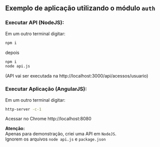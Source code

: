 ## Exemplo de aplicação utilizando o módulo `auth`

### Executar API (NodeJS):  
Em um outro terminal digitar:
```bash
npm i
```
depois
```bash
npm i
node api.js
```
(API vai ser executada na http://localhost:3000/api/acessos/usuario)
### Executar Aplicação (AngularJS):  
Em um outro terminal digitar:
```bash
http-server -c-1
```
Acessar no Chrome http://localhost:8080

**Atenção:**  
Apenas para demonstração, criei uma API em `NodeJS`.  
Ignorem os arquivos `node api.js` e `package.json`
